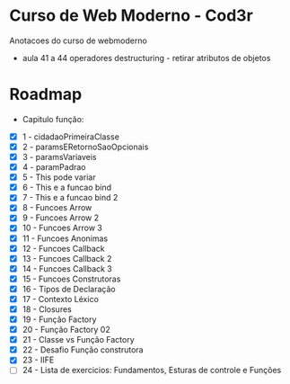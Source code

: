 # Curso de Web Moderno - Cod3r
Anotacoes do curso de webmoderno

- aula 41 a 44 operadores destructuring - retirar atributos de objetos

# Roadmap

- Capitulo função:
- [x] 1 - cidadaoPrimeiraClasse
- [x] 2 - paramsERetornoSaoOpcionais
- [x] 3 - paramsVariaveis
- [x] 4 - paramPadrao
- [x] 5 - This pode variar
- [x] 6 - This e a funcao bind
- [x] 7 - This e a funcao bind 2
- [x] 8 - Funcoes Arrow
- [x] 9 - Funcoes Arrow 2
- [x] 10 - Funcoes Arrow 3
- [x] 11 - Funcoes Anonimas
- [x] 12 - Funcoes Callback
- [x] 13 - Funcoes Callback 2
- [x] 14 - Funcoes Callback 3
- [x] 15 - Funcoes Construtoras
- [x] 16 - Tipos de Declaração
- [x] 17 - Contexto Léxico
- [x] 18 - Closures
- [x] 19 - Função Factory
- [x] 20 - Função Factory 02
- [x] 21 - Classe vs Função Factory
- [x] 22 - Desafio Função construtora
- [x] 23 - IIFE
- [ ] 24 - Lista de exercicios: Fundamentos, Esturas de controle e Funções